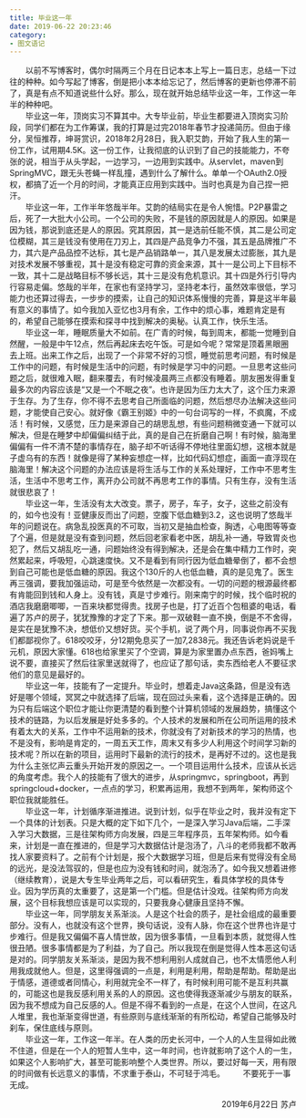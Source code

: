 ```yaml
---
title: 毕业这一年
date: 2019-06-22 20:23:46
category: 
- 图文语记
---
```


&emsp;&emsp;以前不写博客时，偶尔时隔两三个月在日记本本上写上一篇日志，总结一下过往的种种。如今写起了博客，倒是把小本本给忘记了，然后博客的更新也停滞不前了，真是有点不知道说些什么好。那么，现在就开始总结毕业这一年，工作这一年半的种种吧。  
&emsp;&emsp;毕业这一年，顶岗实习不算其中。大专毕业前，毕业生都要进入顶岗实习阶段，同学们都在为工作筹谋，我的打算是过完2018年春节才投递简历。但由于缘分，吴恒推荐，坤哥赏识，2018年2月28日，我入职艾韵，开始了我人生的第一份工作，试用期4.5K。这一份工作，让我彻底的认识到了自己的技能能力，不夸张的说，相当于从头学起，一边学习，一边用到实践中。从servlet，maven到SpringMVC，跟无头苍蝇一样乱撞，遇到什么了解什么。单单一个OAuth2.0授权，都搞了近一个月的时间，才能真正应用到实践中。当时也真是为自己捏一把汗。  
&emsp;&emsp;毕业这一年，工作半年悠哉半年。艾韵的结局实在是令人惋惜。P2P暴雷之后，死了一大批大小公司。一个公司的失败，不是钱的原因就是人的原因。如果是因为钱，那说到底还是人的原因。究其原因，其一是选前任能不慎，其二是公司定位模糊，其三是钱没有使用在刀刃上，其四是产品竞争力不强，其五是品牌推广不力，其六是产品品控不达标，其七是产品销路单一，其八是发展太过膨胀，其九是对技术发展不够重视，其十是没有稳定可靠的资金来源，其十一是公司上下目标不一致，其十二是战略目标不够长远，其十三是没有危机意识。其十四是外行引导内行容易走偏。悠哉的半年，在家也有坚持学习，坚持老本行，虽然效率很低，学习能力也还算过得去，一步步的摸索，让自己的知识体系慢慢的完善，算是这半年最有意义的事情了。如今我加入亚忆也3月有余，工作中的烦心事，难题肯定是有的，希望自己能够在摸索和探寻中找到解决的奥秘。认真工作，快乐生活。  
&emsp;&emsp;毕业这一年，睡眠质量大不如前。在广青的时候，每到周末，都能一觉睡到自然醒，一般是中午12点，然后再起床去吃午饭。可是如今呢？常常是顶着黑眼圈去上班。出来工作之后，出现了一个非常不好的习惯，睡觉前思考问题，有时候是工作中的问题，有时候是生活中的问题，有时候是学习中的问题。一旦思考这些问题之后，就很难入眠，翻来覆去，有时候凌晨两三点都没有睡着。朋友圈发得重复最多次的内容应该是“又是一个不眠之夜”。也许是因为压力太大了，这个压力来源于生存。为了生存，你不得不去思考自己所面临的问题，然后想尽办法解决这些问题，才能使自己安心。就好像《霸王别姬》中的一句台词写的一样，不疯魔，不成活！有时候，又感觉，压力是来源自己的胡思乱想，有些问题稍微变通一下就可以解决，但是在睡梦中却偏偏纠结于此，真的是自己在折磨自己啊！有时候，脑海里偏偏有一件不清不楚的事情存在，脑子却不听话得不停地往里面幻想，这根本就是子虚乌有的东西！就像是得了某种妄想症一样，比如代码幻想症，画面一直浮现在脑海里！解决这个问题的办法应该是将生活与工作的关系处理好，工作中不思考生活，生活中不思考工作，离开办公司就不再思考工作的事情。只有生存，没有生活就很悲哀了！  
&emsp;&emsp;毕业这一年，生活没有太大改变。票子，房子，车子，女子，这些之前没有的，如今也没有！亚健康反而出了问题，空腹下低血糖到3.2，这也说明了悠哉半年的问题说在。病急乱投医真的不可取，当初又是抽血检查，胸透，心电图等等查了个遍，但是就是没有查到问题，然后回老家看老中医，胡乱补一通，导致胃炎也犯了，然后又胡乱吃一通，问题始终没有得到解决，还是会在集中精力工作时，突然累起来，呼吸短，心跳速度快。又不是看到有同行因为低血糖晕倒了，都不会想到自己可能也是低血糖的原因。我这个130斤的人也低血糖，真的是见鬼了。医生再三强调，要我加强运动，可是至今依然是一次都没有。一切的问题的根源最终都有肯能回到钱和人身上。没有钱，真是寸步难行。刚来南宁的时候，找个临时祝的酒店我磨磨唧唧，一百来块都觉得贵。找房子也是，打了近百个包租婆的电话，看遍了苏卢的房子，犹犹豫豫的才定了下来。那一双破鞋一直不换，倒是不不舍得，是实在是犹豫不决，想低价又想好货。买个手机，说了两个月，同事说你再不买我们都鄙视你了。618咬咬牙，分12期免息买了一加7,2838元。我还告诉老妈说是千元机，原因大家懂。618也给家里买了个空调，算是为家里置办点东西，爸妈嘴上说不要，直接买了然后往家里送就得了，也应证了那句话，卖东西给老人不要征求他们的意见是最好的。  
&emsp;&emsp;毕业这一年，技能有了一定提升。毕业时，想着走Java这条路，但是没有选好是哪个领域，冥冥之中就选择了后端，现在回过头来看，这个选择是正确的。因为只有后端这个职位才能让你更清楚的看到整个计算机领域的发展趋势，搞懂这个技术的链路，为以后发展是好处多多的。个人技术的发展和所在公司所运用的技术有着太大的关系，工作中不运用新的技术，你就没有了对新技术的学习的热情，也不是没有，影响是肯定的，一周五天工作，周末又有多少人利用这个时间学习新的技术呢？所以在新的项目，运用时下最新的流行的技术，是再好不过的。这也是我为什么主张忆声云重头开始开发的原因之一。一个项目运用什么技术，应该从长远的角度考虑。我个人的技能有了很大的进步，从springmvc，springboot，再到springcloud+docker，一点点的学习，积累再运用，我想不到两年，架构师这个职位我就能胜任。  
&emsp;&emsp;毕业这一年，计划循序渐进推进。说到计划，似乎在毕业之时，我并没有定下一个具体的计划表。只是大概的定下如下几个，一是深入学习Java后端，二手深入学习大数据，三是往架构师方向发展，四是三年程序员，五年架构师。如今看来，计划是一直在推进的，但是学习大数据估计是泡汤了，八斗的老师我都不敢再找人家要资料了。之前有个计划是，报个大数据学习班，但是后来有觉得没有全局的远光，是没法驾驭的，但是也应为没有钱和时间，就泡汤了。如今我又想着进修（继续教育），说是大专生毕业两年之后，可以看研究生，看具体学校的具体专业。因为学历真的太重要了，这是第一个门槛。但是估计没戏。往架构师方向发展，这个目标我想应该是可以实现的，只要我身心健康且坚持不懈。  
&emsp;&emsp;毕业这一年，同学朋友关系渐淡。人是这个社会的质子，是社会组成的最重要部分。没有人，也就没有这个世界，换句话说，没有人脉，你在这个世界也许是寸步难行。但是我又偏偏不喜人情世故，因为很多事情，一旦看到本质，就觉得人性很丑陋。很多事情都是为了利益，为了自己。所以我现在倒是觉得人性本恶这句话是对的。同学朋友关系渐淡，是因为我不想利用别人成就自己，也不太情愿他人利用我成就他人。但是，这里得强调的一点是，利用是利用，帮助是帮助。帮助是出于情感，道德或者同情心，利用就完全不一样了，有时候利用可能不是互利共赢的，可能这也是我反感利用关系的人的原因。这也使得我逐渐减少与朋友的联系，因为我不想成为自己反感的人。但是不得不看到的一点是，在这个人世间，在这凡人堆里，我也渐渐变得世道，有些原则与底线渐渐的有所松动，希望自己能够及时刹车，保住底线与原则。     
&emsp;&emsp;毕业这一年，工作这一年半。在人类的历史长河中，一个人的人生显得如此微不住道，但是在一个人的短暂人生中，这一年时间，也许就影响了这个人的一生，如果这个人影响扩大，甚至可能影响整个人类世界。所以，要过好每一天，用有限的时间做有长远意义的事情，不求重于泰山，不可轻于鸿毛。
&emsp;&emsp;不要死于一事无成。

<p align="right">2019年6月22日 苏卢</p>

